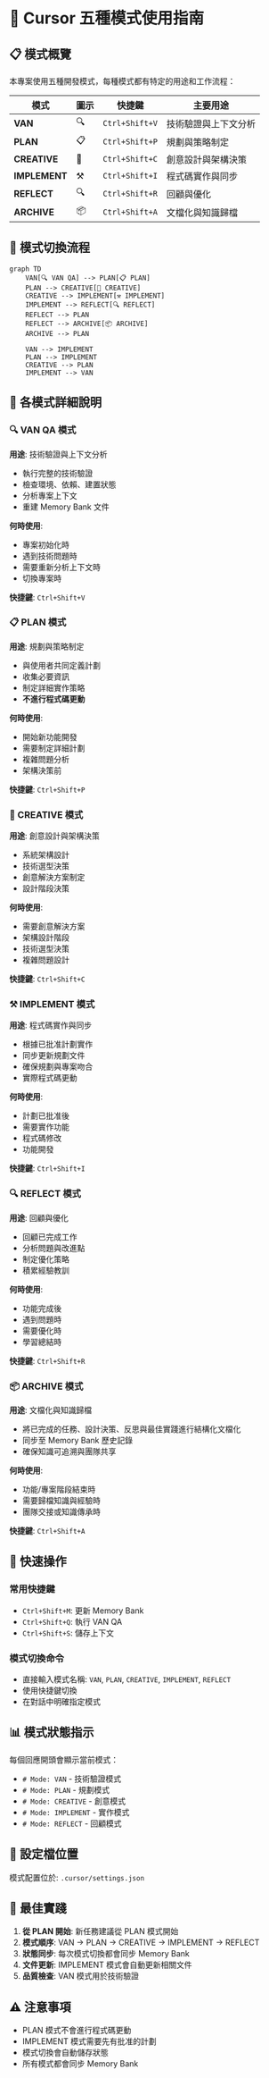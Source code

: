 # 🎯 Cursor 五種模式使用指南

## 📋 模式概覽

本專案使用五種開發模式，每種模式都有特定的用途和工作流程：

| 模式 | 圖示 | 快捷鍵 | 主要用途 |
|------|------|--------|----------|
| **VAN** | 🔍 | `Ctrl+Shift+V` | 技術驗證與上下文分析 |
| **PLAN** | 📋 | `Ctrl+Shift+P` | 規劃與策略制定 |
| **CREATIVE** | 🎨 | `Ctrl+Shift+C` | 創意設計與架構決策 |
| **IMPLEMENT** | ⚒️ | `Ctrl+Shift+I` | 程式碼實作與同步 |
| **REFLECT** | 🔍 | `Ctrl+Shift+R` | 回顧與優化 |
| **ARCHIVE** | 📦 | `Ctrl+Shift+A` | 文檔化與知識歸檔 |

## 🔄 模式切換流程

```mermaid
graph TD
    VAN[🔍 VAN QA] --> PLAN[📋 PLAN]
    PLAN --> CREATIVE[🎨 CREATIVE]
    CREATIVE --> IMPLEMENT[⚒️ IMPLEMENT]
    IMPLEMENT --> REFLECT[🔍 REFLECT]
    REFLECT --> PLAN
    REFLECT --> ARCHIVE[📦 ARCHIVE]
    ARCHIVE --> PLAN
    
    VAN --> IMPLEMENT
    PLAN --> IMPLEMENT
    CREATIVE --> PLAN
    IMPLEMENT --> VAN
```

## 🎯 各模式詳細說明

### 🔍 VAN QA 模式
**用途**: 技術驗證與上下文分析
- 執行完整的技術驗證
- 檢查環境、依賴、建置狀態
- 分析專案上下文
- 重建 Memory Bank 文件

**何時使用**:
- 專案初始化時
- 遇到技術問題時
- 需要重新分析上下文時
- 切換專案時

**快捷鍵**: `Ctrl+Shift+V`

### 📋 PLAN 模式
**用途**: 規劃與策略制定
- 與使用者共同定義計劃
- 收集必要資訊
- 制定詳細實作策略
- **不進行程式碼更動**

**何時使用**:
- 開始新功能開發
- 需要制定詳細計劃
- 複雜問題分析
- 架構決策前

**快捷鍵**: `Ctrl+Shift+P`

### 🎨 CREATIVE 模式
**用途**: 創意設計與架構決策
- 系統架構設計
- 技術選型決策
- 創意解決方案制定
- 設計階段決策

**何時使用**:
- 需要創意解決方案
- 架構設計階段
- 技術選型決策
- 複雜問題設計

**快捷鍵**: `Ctrl+Shift+C`

### ⚒️ IMPLEMENT 模式
**用途**: 程式碼實作與同步
- 根據已批准計劃實作
- 同步更新規劃文件
- 確保規劃與專案吻合
- 實際程式碼更動

**何時使用**:
- 計劃已批准後
- 需要實作功能
- 程式碼修改
- 功能開發

**快捷鍵**: `Ctrl+Shift+I`

### 🔍 REFLECT 模式
**用途**: 回顧與優化
- 回顧已完成工作
- 分析問題與改進點
- 制定優化策略
- 積累經驗教訓

**何時使用**:
- 功能完成後
- 遇到問題時
- 需要優化時
- 學習總結時

**快捷鍵**: `Ctrl+Shift+R`

### 📦 ARCHIVE 模式
**用途**: 文檔化與知識歸檔
- 將已完成的任務、設計決策、反思與最佳實踐進行結構化文檔化
- 同步至 Memory Bank 歷史記錄
- 確保知識可追溯與團隊共享

**何時使用**:
- 功能/專案階段結束時
- 需要歸檔知識與經驗時
- 團隊交接或知識傳承時

**快捷鍵**: `Ctrl+Shift+A`

## 🚀 快速操作

### 常用快捷鍵
- `Ctrl+Shift+M`: 更新 Memory Bank
- `Ctrl+Shift+Q`: 執行 VAN QA
- `Ctrl+Shift+S`: 儲存上下文

### 模式切換命令
- 直接輸入模式名稱: `VAN`, `PLAN`, `CREATIVE`, `IMPLEMENT`, `REFLECT`
- 使用快捷鍵切換
- 在對話中明確指定模式

## 📊 模式狀態指示

每個回應開頭會顯示當前模式：
- `# Mode: VAN` - 技術驗證模式
- `# Mode: PLAN` - 規劃模式
- `# Mode: CREATIVE` - 創意模式
- `# Mode: IMPLEMENT` - 實作模式
- `# Mode: REFLECT` - 回顧模式

## 🔧 設定檔位置

模式配置位於: `.cursor/settings.json`

## 📝 最佳實踐

1. **從 PLAN 開始**: 新任務建議從 PLAN 模式開始
2. **模式順序**: VAN → PLAN → CREATIVE → IMPLEMENT → REFLECT
3. **狀態同步**: 每次模式切換都會同步 Memory Bank
4. **文件更新**: IMPLEMENT 模式會自動更新相關文件
5. **品質檢查**: VAN 模式用於技術驗證

## ⚠️ 注意事項

- PLAN 模式不會進行程式碼更動
- IMPLEMENT 模式需要先有批准的計劃
- 模式切換會自動儲存狀態
- 所有模式都會同步 Memory Bank 
